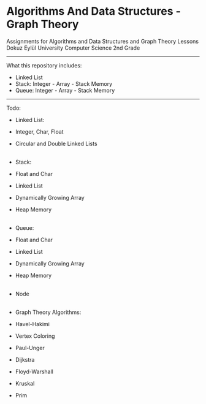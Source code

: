 # Algorithms And Data Structures - Graph Theory
Assignments for Algorithms and Data Structures and Graph Theory Lessons</br>
Dokuz Eylül University Computer Science 2nd Grade
- -  -

What this repository includes:
- Linked List
- Stack: Integer - Array - Stack Memory
- Queue: Integer - Array - Stack Memory
- - -

Todo:
- Linked List:
- Integer, Char, Float
- Circular and Double Linked Lists</br></br>

- Stack:
- Float and Char
- Linked List
- Dynamically Growing Array
- Heap Memory</br></br>

- Queue:
- Float and Char
- Linked List
- Dynamically Growing Array
- Heap Memory</br></br>

- Node</br></br>

- Graph Theory Algorithms:
- Havel-Hakimi
- Vertex Coloring
- Paul-Unger
- Dijkstra
- Floyd-Warshall
- Kruskal
- Prim